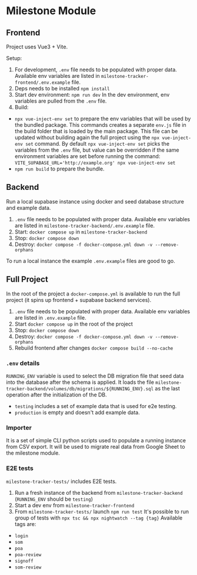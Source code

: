 # Milestone Module

## Frontend

Project uses Vue3 + Vite.

Setup:
1. For development, `.env` file needs to be populated with proper data.
Available env variables are listed in `milestone-tracker-frontend/.env.example`
file.
2. Deps needs to be installed `npm install`
3. Start dev environment: `npm run dev`
In the dev environment, env variables are pulled from the `.env` file.
4. Build:
  - `npx vue-inject-env set` to prepare the env variables that will be used by
  the bundled package. This commands creates a separate `env.js` file in the
  build folder that is loaded by the main package. This file can be updated
  without building again the full project using the `npx vue-inject-env set`
  command.
  By default `npx vue-inject-env set` picks the variables from the `.env` file,
  but value can be overridden if the same environment variables are set before
  running the command:
  `VITE_SUPABASE_URL='http://example.org' npx vue-inject-env set`
  - `npm run build` to prepare the bundle.


## Backend

Run a local supabase instance using docker and seed database structure and
example data.

1. `.env` file needs to be populated with proper data. Available env variables
are listed in `milestone-tracker-backend/.env.example` file.
2. Start: `docker compose up` in `milestone-tracker-backend`
3. Stop: `docker compose down`
4. Destroy: `docker compose -f docker-compose.yml down -v --remove-orphans`

To run a local instance the example `.env.example` files are good to go.

## Full Project

In the root of the project a `docker-compose.yml` is available to run the full
project (it spins up frontend + supabase backend services).

1. `.env` file needs to be populated with proper data. Available env variables
are listed in `.env.example` file.
2. Start `docker compose up` in the root of the project
3. Stop: `docker compose down`
4. Destroy: `docker compose -f docker-compose.yml down -v --remove-orphans`
5. Rebuild frontend after changes `docker compose build --no-cache`

### `.env` details

`RUNNING_ENV` variable is used to select the DB migration file that seed data
 into the database after the schema is applied.
It loads the file `milestone-tracker-backend/volumes/db/migrations/${RUNNING_ENV}.sql`
 as the last operation after the initialization of the DB.

- `testing` includes a set of example data that is used for e2e testing.
- `production` is empty and doesn't add example data.

### Importer

It is a set of simple CLI python scripts used to populate a running instance
from CSV export. It will be used to migrate real data from Google Sheet to the
milestone module.

### E2E tests

`milestone-tracker-tests/` includes E2E tests.

1. Run a fresh instance of the backend from `milestone-tracker-backend`
(`RUNNING_ENV` should be `testing`)
2. Start a dev env from `milestone-tracker-frontend`
3. From `milestone-tracker-tests/` launch `npm run test`
  It's possible to run group of tests with `npx tsc && npx nightwatch --tag {tag}`
  Available tags are:

  - `login`
  - `som`
  - `poa`
  - `poa-review`
  - `signoff`
  - `som-review`
